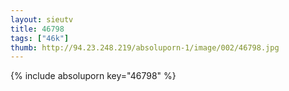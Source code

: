 ```yaml
--- 
layout: sieutv
title: 46798
tags: ["46k"]
thumb: http://94.23.248.219/absoluporn-1/image/002/46798.jpg
---
```

{% include absoluporn key="46798" %} 
